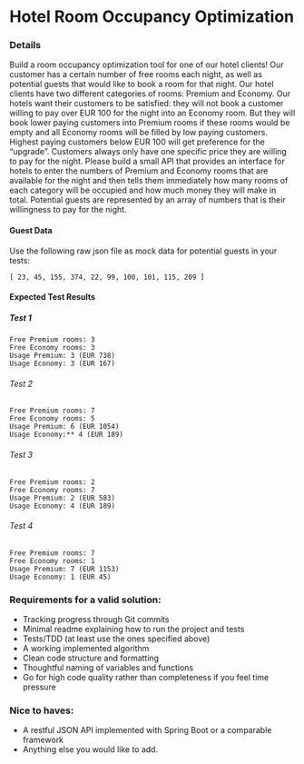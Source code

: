 # Hotel Room Occupancy Optimization

### Details

Build a room occupancy optimization tool for one of our hotel clients! Our customer has a certain number of free rooms each night, as well as potential guests that would like to book a room for that night.
Our hotel clients have two different categories of rooms: Premium and Economy. Our hotels want their customers to be satisfied: they will not book a customer willing to pay over EUR 100 for the night into an Economy room. But they will book lower paying customers into Premium rooms if these rooms would be empty and all Economy rooms will be filled by low paying customers. Highest paying customers below EUR 100 will get preference for the “upgrade”. Customers always only have one specific price they are willing to pay for the night.
Please build a small API that provides an interface for hotels to enter the numbers of Premium and Economy rooms that are available for the night and then tells them immediately how many rooms of each category will be occupied and how much money they will make in total. Potential guests are represented by an array of numbers that is their willingness to pay for the night.

#### Guest Data
Use the following raw json file as mock data for potential guests in your tests:

`[
  23,
  45,
  155,
  374,
  22,
  99,
  100,
  101,
  115,
  209
]`

#### Expected Test Results
##### Test 1
    Free Premium rooms: 3
    Free Economy rooms: 3
    Usage Premium: 3 (EUR 738)
    Usage Economy: 3 (EUR 167)

###### Test 2
    Free Premium rooms: 7
    Free Economy rooms: 5
    Usage Premium: 6 (EUR 1054)
    Usage Economy:** 4 (EUR 189)

###### Test 3
    Free Premium rooms: 2
    Free Economy rooms: 7
    Usage Premium: 2 (EUR 583)
    Usage Economy: 4 (EUR 189)

###### Test 4
    Free Premium rooms: 7
    Free Economy rooms: 1
    Usage Premium: 7 (EUR 1153)
    Usage Economy: 1 (EUR 45)

### Requirements for a valid solution:
- Tracking progress through Git commits
- Minimal readme explaining how to run the project and tests
- Tests/TDD (at least use the ones specified above)
- A working implemented algorithm
- Clean code structure and formatting
- Thoughtful naming of variables and functions
- Go for high code quality rather than completeness if you feel time pressure

### Nice to haves:
- A restful JSON API implemented with Spring Boot or a comparable framework
- Anything else you would like to add.
